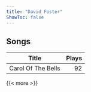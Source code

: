 ```yaml
---
title: "David Foster"
ShowToc: false
---
```


## Songs
Title | Plays 
----- | -----: 
Carol Of The Bells | 92

{{< more >}}
